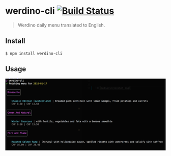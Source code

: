 # werdino-cli [![Build Status](https://travis-ci.org/radiovisual/werdino-cli.svg?branch=master)](https://travis-ci.org/radiovisual/werdino-cli)

> Werdino daily menu translated to English.


## Install

```
$ npm install werdino-cli
```

## Usage
![](media/screenshot.png)